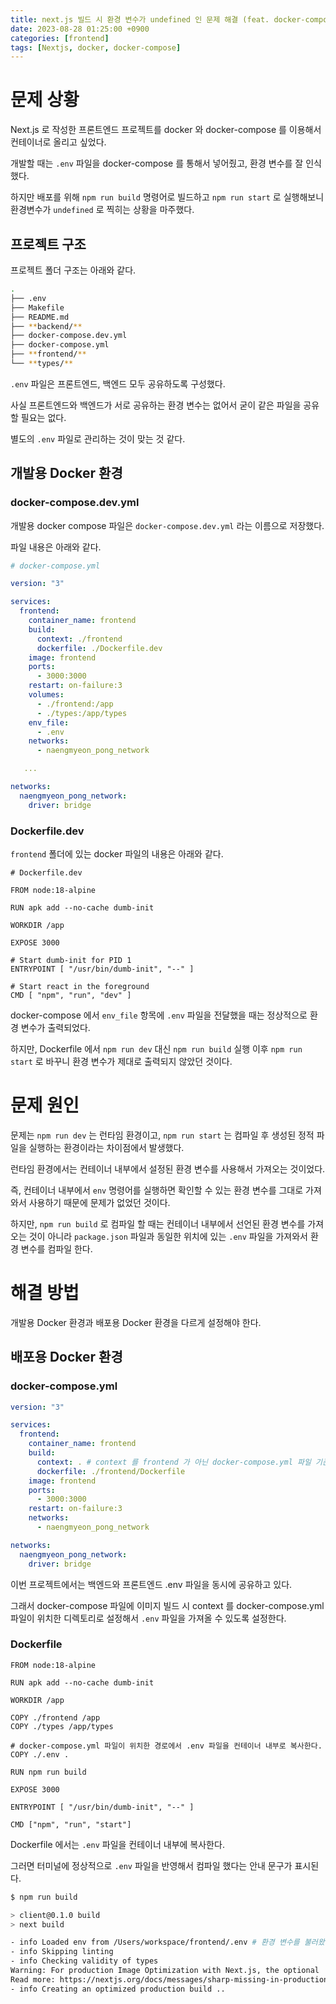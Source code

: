 ```yaml
---
title: next.js 빌드 시 환경 변수가 undefined 인 문제 해결 (feat. docker-compose)
date: 2023-08-28 01:25:00 +0900
categories: [frontend]
tags: [Nextjs, docker, docker-compose]
---
```


# 문제 상황

Next.js 로 작성한 프론트엔드 프로젝트를 docker 와 docker-compose 를 이용해서 컨테이너로 올리고 싶었다.

개발할 때는 `.env` 파일을 docker-compose 를 통해서 넣어줬고, 환경 변수를 잘 인식했다.

하지만 배포를 위해 `npm run build` 명령어로 빌드하고 `npm run start` 로 실행해보니 환경변수가 `undefined` 로 찍히는 상황을 마주했다.

## 프로젝트 구조

프로젝트 폴더 구조는 아래와 같다.

```bash
.
├── .env
├── Makefile
├── README.md
├── **backend/**
├── docker-compose.dev.yml
├── docker-compose.yml
├── **frontend/**
└── **types/**
```

`.env` 파일은 프론트엔드, 백엔드 모두 공유하도록 구성했다.

사실 프론트엔드와 백엔드가 서로 공유하는 환경 변수는 없어서 굳이 같은 파일을 공유할 필요는 없다.

별도의 `.env` 파일로 관리하는 것이 맞는 것 같다.

## 개발용 Docker 환경

### docker-compose.dev.yml

개발용 docker compose 파일은 `docker-compose.dev.yml` 라는 이름으로 저장했다.

파일 내용은 아래와 같다.

```yaml
# docker-compose.yml

version: "3"

services:
  frontend:
    container_name: frontend
    build:
      context: ./frontend
      dockerfile: ./Dockerfile.dev
    image: frontend
    ports:
      - 3000:3000
    restart: on-failure:3
    volumes:
      - ./frontend:/app
      - ./types:/app/types
    env_file:
      - .env
    networks:
      - naengmyeon_pong_network

   ...

networks:
  naengmyeon_pong_network:
    driver: bridge
```

### Dockerfile.dev

`frontend` 폴더에 있는 docker 파일의 내용은 아래와 같다.

```docker
# Dockerfile.dev

FROM node:18-alpine

RUN apk add --no-cache dumb-init

WORKDIR /app

EXPOSE 3000

# Start dumb-init for PID 1
ENTRYPOINT [ "/usr/bin/dumb-init", "--" ]

# Start react in the foreground
CMD [ "npm", "run", "dev" ]
```

docker-compose 에서 `env_file` 항목에 `.env` 파일을 전달했을 때는 정상적으로 환경 변수가 출력되었다.

하지만, Dockerfile 에서 `npm run dev` 대신 `npm run build` 실행 이후 `npm run start` 로 바꾸니 환경 변수가 제대로 출력되지 않았던 것이다.

# 문제 원인

문제는 `npm run dev` 는 런타임 환경이고, `npm run start` 는 컴파일 후 생성된 정적 파일을 실행하는 환경이라는 차이점에서 발생했다.

런타임 환경에서는 컨테이너 내부에서 설정된 환경 변수를 사용해서 가져오는 것이었다.

즉, 컨테이너 내부에서 `env` 명령어를 실행하면 확인할 수 있는 환경 변수를 그대로 가져와서 사용하기 때문에 문제가 없었던 것이다.

하지만, `npm run build` 로 컴파일 할 때는 컨테이너 내부에서 선언된 환경 변수를 가져오는 것이 아니라 `package.json` 파일과 동일한 위치에 있는 `.env` 파일을 가져와서 환경 변수를 컴파일 한다.

# 해결 방법

개발용 Docker 환경과 배포용 Docker 환경을 다르게 설정해야 한다.

## 배포용 Docker 환경

### docker-compose.yml

```yaml
version: "3"

services:
  frontend:
    container_name: frontend
    build:
      context: . # context 를 frontend 가 아닌 docker-compose.yml 파일 기준으로 설정
      dockerfile: ./frontend/Dockerfile
    image: frontend
    ports:
      - 3000:3000
    restart: on-failure:3
    networks:
      - naengmyeon_pong_network

networks:
  naengmyeon_pong_network:
    driver: bridge
```

이번 프로젝트에서는 백엔드와 프론트엔드 .env 파일을 동시에 공유하고 있다.

그래서 docker-compose 파일에 이미지 빌드 시 context 를 docker-compose.yml 파일이 위치한 디렉토리로 설정해서 `.env` 파일을 가져올 수 있도록 설정한다.

### Dockerfile

```docker
FROM node:18-alpine

RUN apk add --no-cache dumb-init

WORKDIR /app

COPY ./frontend /app
COPY ./types /app/types

# docker-compose.yml 파일이 위치한 경로에서 .env 파일을 컨테이너 내부로 복사한다.
COPY ./.env .

RUN npm run build

EXPOSE 3000

ENTRYPOINT [ "/usr/bin/dumb-init", "--" ]

CMD ["npm", "run", "start"]

```

Dockerfile 에서는 `.env` 파일을 컨테이너 내부에 복사한다.

그러면 터미널에 정상적으로 `.env` 파일을 반영해서 컴파일 했다는 안내 문구가 표시된다.

```bash
$ npm run build

> client@0.1.0 build
> next build

- info Loaded env from /Users/workspace/frontend/.env # 환경 변수를 불러왔다는 표시가 뜬다.
- info Skipping linting
- info Checking validity of types
Warning: For production Image Optimization with Next.js, the optional 'sharp' package is strongly recommended. Run 'yarn add sharp', and Next.js will use it automatically for Image Optimization.
Read more: https://nextjs.org/docs/messages/sharp-missing-in-production
- info Creating an optimized production build ..
```
